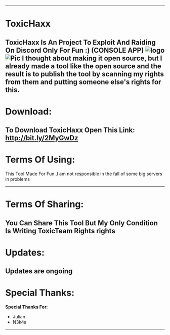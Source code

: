 -----------------------
# ToxicHaxx
ToxicHaxx Is An Project To Exploit And Raiding On Discord Only For Fun :)
(CONSOLE APP)
![logo](https://6.top4top.net/p_1331viz4e1.png)
![Pic](https://2.top4top.net/p_1331krrto1.png)
I thought about making it open source, but I already made a tool like the open source and the result is to publish the tool by scanning my rights from them and putting someone else's rights for this.
--------------------
# Download:
**To Download ToxicHaxx Open This Link:** http://bit.ly/2MyGwDz
--------------------

# Terms Of Using:
This Tool Made For Fun ,I am not responsible in the fall of some big servers in problems




-------------------------
# Terms Of Sharing:
You Can Share This Tool But My Only Condition Is Writing ToxicTeam Rights rights
--------------
# Updates:
Updates are ongoing
-------------
# Special Thanks:
**Special Thanks For**:
- Julian
- N3k4a
------------------------
